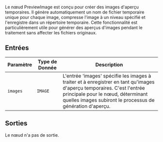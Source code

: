 
Le nœud PreviewImage est conçu pour créer des images d'aperçu temporaires. Il génère automatiquement un nom de fichier temporaire unique pour chaque image, compresse l'image à un niveau spécifié et l'enregistre dans un répertoire temporaire. Cette fonctionnalité est particulièrement utile pour générer des aperçus d'images pendant le traitement sans affecter les fichiers originaux.

## Entrées

| Paramètre | Type de Donnée | Description |
|-----------|-------------|-------------|
| `images`  | `IMAGE`     | L'entrée 'images' spécifie les images à traiter et à enregistrer en tant qu'images d'aperçu temporaires. C'est l'entrée principale pour le nœud, déterminant quelles images subiront le processus de génération d'aperçu. |

## Sorties

Le nœud n'a pas de sortie.
